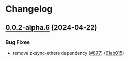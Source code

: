 # Changelog

## [0.0.2-alpha.6](https://github.com/roodeag/hardhat-zksync/compare/@matterlabs/hardhat-zksync-verify-vyper-v0.0.1-alpha.6...@matterlabs/hardhat-zksync-verify-vyper-v0.0.2-alpha.6) (2024-04-22)


### Bug Fixes

* remove zksync-ethers dependency ([#877](https://github.com/roodeag/hardhat-zksync/issues/877)) ([61ab015](https://github.com/roodeag/hardhat-zksync/commit/61ab015eccd16417ece429d2fb105834700f2046))
